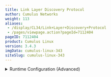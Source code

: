 ```yaml
---
title: Link Layer Discovery Protocol
author: Cumulus Networks
weight: 113
aliases:
 - /display/CL34/Link+Layer+Discovery+Protocol
 - /pages/viewpage.action?pageId=7112404
pageID: 7112404
product: Cumulus Linux
version: 3.4.3
imgData: cumulus-linux-343
siteSlug: cumulus-linux-343
---
```

<details>

The `lldpd` daemon implements the IEEE802.1AB (Link Layer Discovery
Protocol, or LLDP) standard. LLDP allows you to know which ports are
neighbors of a given port. By default, `lldpd` runs as a daemon and is
started at system boot. `lldpd` command line arguments are placed in
`/etc/default/lldpd`. `lldpd` configuration options are placed in
`/etc/lldpd.conf` or under `/etc/lldpd.d/`.

For more details on the command line arguments and config options,
please see `man lldpd(8)`.

`lldpd` supports CDP (Cisco Discovery Protocol, v1 and v2). `lldpd` logs
by default into `/var/log/daemon.log` with an `lldpd` prefix.

`lldpcli` is the CLI tool to query the `lldpd` daemon for neighbors,
statistics and other running configuration information. See `man
lldpcli(8)` for details.

## Configuring LLDP</span>

You configure `lldpd` settings in `/etc/lldpd.conf` or `/etc/lldpd.d/`.

Here is an example persistent configuration:

    cumulus@switch:~$ sudo cat /etc/lldpd.conf
    configure lldp tx-interval 40
    configure lldp tx-hold 3
    configure system interface pattern *,!eth0,swp*

`lldpd` logs to `/var/log/daemon.log` with the *lldpd* prefix:

    cumulus@switch:~$ sudo tail -f /var/log/daemon.log  | grep lldp
    Aug  7 17:26:17 switch lldpd[1712]: unable to get system name
    Aug  7 17:26:17 switch lldpd[1712]: unable to get system name
    Aug  7 17:26:17 switch lldpcli[1711]: lldpd should resume operations
    Aug  7 17:26:32 switch lldpd[1805]: NET-SNMP version 5.4.3 AgentX subagent connected

## Example lldpcli Commands</span>

To see all neighbors on all ports/interfaces:

    cumulus@switch:~$ sudo lldpcli show neighbors
    -------------------------------------------------------------------------------
    LLDP neighbors:
    -------------------------------------------------------------------------------
    Interface:    eth0, via: LLDP, RID: 1, Time: 0 day, 17:38:08
      Chassis:     
        ChassisID:    mac 08:9e:01:e9:66:5a
        SysName:      PIONEERMS22
        SysDescr:     Cumulus Linux version 2.5.4 running on quanta lb9
        MgmtIP:       192.168.0.22
        Capability:   Bridge, on
        Capability:   Router, on
      Port:        
        PortID:       ifname swp47
        PortDescr:    swp47
    -------------------------------------------------------------------------------
    Interface:    swp1, via: LLDP, RID: 10, Time: 0 day, 17:08:27
      Chassis:     
        ChassisID:    mac 00:01:00:00:09:00
        SysName:      MSP-1
        SysDescr:     Cumulus Linux version 3.0.0 running on QEMU Standard PC (i440FX + PIIX, 1996)
        MgmtIP:       192.0.2.9
        MgmtIP:       fe80::201:ff:fe00:900
        Capability:   Bridge, off
        Capability:   Router, on
      Port:        
        PortID:       ifname swp1
        PortDescr:    swp1
    -------------------------------------------------------------------------------
    Interface:    swp2, via: LLDP, RID: 10, Time: 0 day, 17:08:27
      Chassis:     
        ChassisID:    mac 00:01:00:00:09:00
        SysName:      MSP-1
        SysDescr:     Cumulus Linux version 3.0.0 running on QEMU Standard PC (i440FX + PIIX, 1996)
        MgmtIP:       192.0.2.9
        MgmtIP:       fe80::201:ff:fe00:900
        Capability:   Bridge, off
        Capability:   Router, on
      Port:        
        PortID:       ifname swp2
        PortDescr:    swp2
    -------------------------------------------------------------------------------
    Interface:    swp3, via: LLDP, RID: 11, Time: 0 day, 17:08:27
      Chassis:     
        ChassisID:    mac 00:01:00:00:0a:00
        SysName:      MSP-2
        SysDescr:     Cumulus Linux version 3.0.0 running on QEMU Standard PC (i440FX + PIIX, 1996)
        MgmtIP:       192.0.2.10
        MgmtIP:       fe80::201:ff:fe00:a00
        Capability:   Bridge, off
        Capability:   Router, on
      Port:        
        PortID:       ifname swp1
        PortDescr:    swp1
    -------------------------------------------------------------------------------
    Interface:    swp4, via: LLDP, RID: 11, Time: 0 day, 17:08:27
      Chassis:     
        ChassisID:    mac 00:01:00:00:0a:00
        SysName:      MSP-2
        SysDescr:     Cumulus Linux version 3.0.0 running on QEMU Standard PC (i440FX + PIIX, 1996)
        MgmtIP:       192.0.2.10
        MgmtIP:       fe80::201:ff:fe00:a00
        Capability:   Bridge, off
        Capability:   Router, on
      Port:        
        PortID:       ifname swp2
        PortDescr:    swp2
    -------------------------------------------------------------------------------
    Interface:    swp49s1, via: LLDP, RID: 9, Time: 0 day, 16:55:00
      Chassis:     
        ChassisID:    mac 00:01:00:00:0c:00
        SysName:      TORC-1-2
        SysDescr:     Cumulus Linux version 3.0.0 running on QEMU Standard PC (i440FX + PIIX, 1996)
        MgmtIP:       192.0.2.12
        MgmtIP:       fe80::201:ff:fe00:c00
        Capability:   Bridge, on
        Capability:   Router, on
      Port:        
        PortID:       ifname swp6
        PortDescr:    swp6
    -------------------------------------------------------------------------------
    Interface:    swp49s0, via: LLDP, RID: 9, Time: 0 day, 16:55:00
      Chassis:     
        ChassisID:    mac 00:01:00:00:0c:00
        SysName:      TORC-1-2
        SysDescr:     Cumulus Linux version 3.0.0 running on QEMU Standard PC (i440FX + PIIX, 1996)
        MgmtIP:       192.0.2.12
        MgmtIP:       fe80::201:ff:fe00:c00
        Capability:   Bridge, on
        Capability:   Router, on
      Port:        
        PortID:       ifname swp5
        PortDescr:    swp5
    -------------------------------------------------------------------------------

To see `lldpd` statistics for all ports:

    cumulus@switch:~$ sudo lldpcli show statistics
    ----------------------------------------------------------------------
    LLDP statistics:
    ----------------------------------------------------------------------
    Interface:    eth0
      Transmitted:  9423
      Received:     17634
      Discarded:    0
      Unrecognized: 0
      Ageout:       10
      Inserted:     20
      Deleted:      10
    --------------------------------------------------------------------
    Interface:    swp1
      Transmitted:  9423
      Received:     6264
      Discarded:    0
      Unrecognized: 0
      Ageout:       0
      Inserted:     2
      Deleted:      0
    ---------------------------------------------------------------------
    Interface:    swp2
      Transmitted:  9423
      Received:     6264
      Discarded:    0
      Unrecognized: 0
      Ageout:       0
      Inserted:     2
      Deleted:      0
    ---------------------------------------------------------------------
    Interface:    swp3
      Transmitted:  9423
      Received:     6265
      Discarded:    0
      Unrecognized: 0
      Ageout:       0
      Inserted:     2
      Deleted:      0
    ----------------------------------------------------------------------
    ... and more (output truncated to fit this document)

To see `lldpd` statistics summary for all ports:

    cumulus@switch:~$ sudo lldpcli show statistics summary
    ---------------------------------------------------------------------
    LLDP Global statistics:
    ---------------------------------------------------------------------
    Summary of stats:
      Transmitted:  648186
      Received:     437557
      Discarded:    0
      Unrecognized: 0
      Ageout:       10
      Inserted:     38
      Deleted:      10

To see the `lldpd` running configuration:

    cumulus@switch:~$ sudo lldpcli show running-configuration
    --------------------------------------------------------------------
    Global configuration:
    --------------------------------------------------------------------
    Configuration:
      Transmit delay: 30
      Transmit hold: 4
      Receive mode: no
      Pattern for management addresses: (none)
      Interface pattern: (none)
      Interface pattern blacklist: (none)
      Interface pattern for chassis ID: (none)
      Override description with: (none)
      Override platform with: Linux
      Override system name with: (none)
      Advertise version: yes
      Update interface descriptions: no
      Promiscuous mode on managed interfaces: no
      Disable LLDP-MED inventory: yes
      LLDP-MED fast start mechanism: yes
      LLDP-MED fast start interval: 1
      Source MAC for LLDP frames on bond slaves: local
      Portid TLV Subtype for lldp frames: ifname
    --------------------------------------------------------------------

<summary>Runtime Configuration (Advanced) </summary>

{{%notice warning%}}

A runtime configuration does not persist when you reboot the switch —
all changes are lost.

{{%/notice%}}

To configure active interfaces:

    cumulus@switch:~$ sudo lldpcli configure system interface pattern "swp*"

To configure inactive interfaces:

    cumulus@switch:~$ sudo lldpcli configure system interface pattern *,!eth0,swp*

{{%notice note%}}

The active interface list always overrides the inactive interface list.

{{%/notice%}}

To reset any interface list to none:

    cumulus@switch:~$ sudo lldpcli configure system interface pattern ""

## <span id="src-7112404_LinkLayerDiscoveryProtocol-snmp" class="confluence-anchor-link"></span>Enabling the SNMP Subagent in LLDP</span>

LLDP does not enable the SNMP subagent by default. You need to edit
`/etc/default/lldpd` and enable the `-x` option.

    cumulus@switch:~$ sudo nano /etc/default/lldpd
     
    # Add "-x" to DAEMON_ARGS to start SNMP subagent
     
    # Enable CDP by default
    DAEMON_ARGS="-c"

## Caveats and Errata</span>

  - Annex E (and hence Annex D) of IEEE802.1AB (lldp) is not supported.

## Related Information</span>

  - [GitHub - lldpd project](http://vincentbernat.github.io/lldpd/)

  - [Wikipedia - Link Layer Discovery
    Protocol](http://en.wikipedia.org/wiki/Link_Layer_Discovery_Protocol)

<article id="html-search-results" class="ht-content" style="display: none;">

</article>

<footer id="ht-footer">

</footer>

</details>

